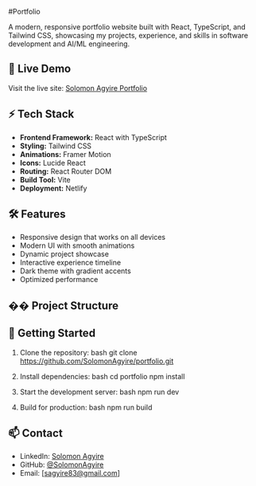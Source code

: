 #Portfolio

A modern, responsive portfolio website built with React, TypeScript, and Tailwind CSS, showcasing my projects, experience, and skills in software development and AI/ML engineering.

## 🚀 Live Demo

Visit the live site: [Solomon Agyire Portfolio](https://solomonagyire.netlify.app/)

## ⚡ Tech Stack

- **Frontend Framework:** React with TypeScript
- **Styling:** Tailwind CSS
- **Animations:** Framer Motion
- **Icons:** Lucide React
- **Routing:** React Router DOM
- **Build Tool:** Vite
- **Deployment:** Netlify

## 🛠️ Features

- Responsive design that works on all devices
- Modern UI with smooth animations
- Dynamic project showcase
- Interactive experience timeline
- Dark theme with gradient accents
- Optimized performance

## ��️ Project Structure 


## 🚀 Getting Started

1. Clone the repository:
bash
git clone https://github.com/SolomonAgyire/portfolio.git

2. Install dependencies:
bash
cd portfolio
npm install

3. Start the development server:
bash
npm run dev

4. Build for production:
bash
npm run build

## 📫 Contact

- LinkedIn: [Solomon Agyire](https://www.linkedin.com/in/solomon-agyire/)
- GitHub: [@SolomonAgyire](https://github.com/SolomonAgyire)
- Email: [sagyire83@gmail.com]

